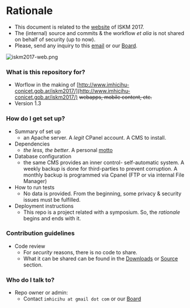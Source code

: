 # Rationale #

* This document is related to the [website](http://www.imhicihu-conicet.gob.ar/iskm2017/) of ISKM 2017. 
* The (internal) source and commits & the workflow _et alia_ is not shared on behalf of security (up to now). 
* Please, send any inquiry to this [email](mailto:imhicihu@gmail.com) or our [Board]((https://bitbucket.org/imhicihu/iskm2017/addon/trello/trello-board)).

![iskm2017-web.png](https://bitbucket.org/repo/bBMkd4/images/892361199-iskm2017-web.png)


### What is this repository for? ###

* Worflow in the making of [http://www.imhicihu-conicet.gob.ar/iskm2017/](http://www.imhicihu-conicet.gob.ar/iskm2017/) ~~webapps, mobile content, etc.~~
* Version 1.3

### How do I get set up? ###

* Summary of set up
     - an Apache server. A _legit_ CPanel account. A CMS to install. 
* Dependencies
     - _the less, the better_. A personal [motto](http://dictionary.cambridge.org/es/diccionario/ingles/motto)
* Database configuration
     - the same CMS provides an inner control- self-automatic system. A weekly backup is done for third-parties to prevent corruption. A monthly backup is programmed via Cpanel (FTP or via internal File Manager)
* How to run tests
     - No data is provided. From the beginning, some privacy & security issues must be fulfilled.
* Deployment instructions
     - This repo is a project related with a symposium. So, the _rationale_ begins and ends with it.

### Contribution guidelines ###

* Code review
     - For *security* reasons, there is no code to share. 
     - What it can be shared can be found in the [Downloads](https://bitbucket.org/imhicihu/iskm2017/downloads/) or [Source](https://bitbucket.org/imhicihu/iskm2017/src) section.

### Who do I talk to? ###

* Repo owner or admin:
     - Contact `imhicihu at gmail dot com` or our [Board](https://bitbucket.org/imhicihu/iskm2017/addon/trello/trello-board)